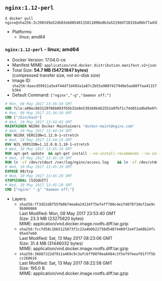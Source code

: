 ## `nginx:1.12-perl`

```console
$ docker pull nginx@sha256:3c298349a52db83eb88540115811098e8b3a5219ddf28310a06b77a45b62b10b
```

-	Platforms:
	-	linux; amd64

### `nginx:1.12-perl` - linux; amd64

-	Docker Version: 17.04.0-ce
-	Manifest MIME: `application/vnd.docker.distribution.manifest.v2+json`
-	Total Size: **54.7 MB (54721847 bytes)**  
	(compressed transfer size, not on-disk size)
-	Image ID: `sha256:6aacd59911a5e4f44d71d493a1a87c2b55a9007427940e5aa60ffaa41157b364`
-	Default Command: `["nginx","-g","daemon off;"]`

```dockerfile
# Mon, 08 May 2017 23:36:50 GMT
ADD file:a90ec883129f86b093f65b32e8e539168b462552a9fbf1c74d651a9bd9e9fc66 in / 
# Mon, 08 May 2017 23:36:50 GMT
CMD ["/bin/bash"]
# Wed, 10 May 2017 13:43:02 GMT
MAINTAINER NGINX Docker Maintainers "docker-maint@nginx.com"
# Wed, 10 May 2017 13:44:24 GMT
ENV NGINX_VERSION=1.12.0-1~stretch
# Wed, 10 May 2017 13:44:25 GMT
ENV NJS_VERSION=1.12.0.0.1.10-1~stretch
# Wed, 10 May 2017 13:45:16 GMT
RUN apt-get update 	&& apt-get install --no-install-recommends --no-install-suggests -y gnupg1 	&& 	NGINX_GPGKEY=573BFD6B3D8FBC641079A6ABABF5BD827BD9BF62; 	found=''; 	for server in 		ha.pool.sks-keyservers.net 		hkp://keyserver.ubuntu.com:80 		hkp://p80.pool.sks-keyservers.net:80 		pgp.mit.edu 	; do 		echo "Fetching GPG key $NGINX_GPGKEY from $server"; 		apt-key adv --keyserver "$server" --keyserver-options timeout=10 --recv-keys "$NGINX_GPGKEY" && found=yes && break; 	done; 	test -z "$found" && echo >&2 "error: failed to fetch GPG key $NGINX_GPGKEY" && exit 1; 	apt-get remove --purge -y gnupg1 && apt-get -y --purge autoremove && rm -rf /var/lib/apt/lists/* 	&& echo "deb http://nginx.org/packages/debian/ stretch nginx" >> /etc/apt/sources.list 	&& apt-get update 	&& apt-get install --no-install-recommends --no-install-suggests -y 						nginx=${NGINX_VERSION} 						nginx-module-xslt=${NGINX_VERSION} 						nginx-module-geoip=${NGINX_VERSION} 						nginx-module-image-filter=${NGINX_VERSION} 						nginx-module-perl=${NGINX_VERSION} 						nginx-module-njs=${NJS_VERSION} 						gettext-base 	&& rm -rf /var/lib/apt/lists/*
# Wed, 10 May 2017 13:45:18 GMT
RUN ln -sf /dev/stdout /var/log/nginx/access.log 	&& ln -sf /dev/stderr /var/log/nginx/error.log
# Wed, 10 May 2017 13:45:19 GMT
EXPOSE 80/tcp
# Wed, 10 May 2017 13:45:20 GMT
STOPSIGNAL [SIGQUIT]
# Wed, 10 May 2017 13:45:20 GMT
CMD ["nginx" "-g" "daemon off;"]
```

-	Layers:
	-	`sha256:ff3d52d8f55fb0b74ea0a24134f75efeff780c4e1f407073def2ae9c9b900868`  
		Last Modified: Mon, 08 May 2017 23:53:40 GMT  
		Size: 23.3 MB (23275620 bytes)  
		MIME: application/vnd.docker.image.rootfs.diff.tar.gzip
	-	`sha256:fccfd58c1bb5125873f2c22a4b0b22758d54874489f2e4f3a68b24fc95e47e60`  
		Last Modified: Sat, 13 May 2017 08:23:06 GMT  
		Size: 31.4 MB (31446032 bytes)  
		MIME: application/vnd.docker.image.rootfs.diff.tar.gzip
	-	`sha256:36887322d7911a469c9c3afcbff0070ea6984c3f5ef97eeaf01f7f5bcc260616`  
		Last Modified: Sat, 13 May 2017 08:22:58 GMT  
		Size: 195.0 B  
		MIME: application/vnd.docker.image.rootfs.diff.tar.gzip
